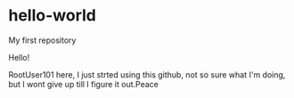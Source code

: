 # hello-world
My first repository

Hello!

RootUser101 here, I just strted using this github, not so sure what I'm doing, but I wont give up till I figure it out.Peace
